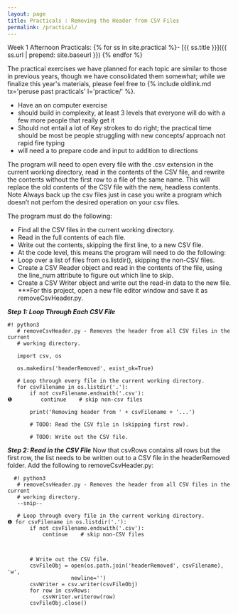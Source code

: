 ```yaml
---
layout: page
title: Practicals : Removing the Header from CSV Files
permalink: /practical/
---
```

Week 1 Afternoon Practicals:
{% for ss in site.practical %}- [{{ ss.title }}]({{ ss.url | prepend: site.baseurl }})
{% endfor %}

The practical exercises we have planned for each topic are similar to those in previous years, though we have consolidated them somewhat; while we finalize this year's materials, please feel free to {% include oldlink.md tx='peruse past practicals' l='practice/' %}.
* Have an on computer exercise
* should build in complexity, at least 3 levels that everyone will do with a few more people that really get it
* Should not entail a lot of Key strokes to do right; the practical time should be most be people struggling with new concepts/ approach not rapid fire typing
* will need a  to prepare code and input to addition to directions

The program will need to open every file with the .csv extension in the current working directory, read in the contents of the CSV file, and rewrite the contents without the first row to a file of the same name. This will replace the old contents of the CSV file with the new, headless contents.
Note Always back up the csv files just in case you write a program which doesn’t not perfom the desired operation on your csv files.  


The program must do the following:
*	Find all the CSV files in the current working directory.
*	Read in the full contents of each file.
*	Write out the contents, skipping the first line, to a new CSV file.
*	At the code level, this means the program will need to do the following:
*	Loop over a list of files from os.listdir(), skipping the non-CSV files.
*	Create a CSV Reader object and read in the contents of the file, using the line_num attribute to figure out which line to skip.
*	Create a CSV Writer object and write out the read-in data to the new file.  
***For this project, open a new file editor window and save it as removeCsvHeader.py.  

***Step 1: Loop Through Each CSV File***
```
#! python3
   # removeCsvHeader.py - Removes the header from all CSV files in the current
   # working directory.

   import csv, os

   os.makedirs('headerRemoved', exist_ok=True)

   # Loop through every file in the current working directory.
   for csvFilename in os.listdir('.'):
       if not csvFilename.endswith('.csv'):
❶         continue    # skip non-csv files

       print('Removing header from ' + csvFilename + '...')

       # TODO: Read the CSV file in (skipping first row).

       # TODO: Write out the CSV file.

```
***Step 2: Read in the CSV File***
Now that csvRows contains all rows but the first row, the list needs to be written out to a CSV file in the headerRemoved folder.   Add the following to removeCsvHeader.py:
```
  #! python3
   # removeCsvHeader.py - Removes the header from all CSV files in the current
   # working directory.
   --snip--

   # Loop through every file in the current working directory.
❶ for csvFilename in os.listdir('.'):
       if not csvFilename.endswith('.csv'):
           continue    # skip non-CSV files

     

       # Write out the CSV file.
       csvFileObj = open(os.path.join('headerRemoved', csvFilename), 'w',
                    newline='')
       csvWriter = csv.writer(csvFileObj)
       for row in csvRows:
           csvWriter.writerow(row)
       csvFileObj.close()

```


